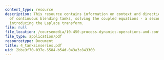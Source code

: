 ```yaml
---
content_type: resource
description: This resource contains information on context and direction, math model
  of continuous blending tanks, solving the coupled equations - a second-order system,
  introducing the Laplace transform.
file: null
file_location: /coursemedia/10-450-process-dynamics-operations-and-control-spring-2006/2bbe9f70037e6584b54d043a3c843300_4_tanksinseries.pdf
file_type: application/pdf
resourcetype: Document
title: 4_tanksinseries.pdf
uid: 2bbe9f70-037e-6584-b54d-043a3c843300
---
```

